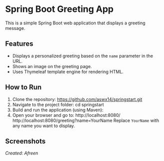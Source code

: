 # Spring Boot Greeting App
This is a simple Spring Boot web application that displays a greeting message.

## Features
- Displays a personalized greeting based on the `name` parameter in the URL.
- Shows an image on the greeting page.
- Uses Thymeleaf template engine for rendering HTML.

## How to Run
1. Clone the repository:
   https://github.com/aswx14/springstart.git
2. Navigate to the project folder:
  cd springstart
3. Build and run the application (using Maven):
4. Open your browser and go to:
  http://localhost:8080/
  http://localhost:8080/greeting?name=YourName
    Replace `YourName` with any name you want to display.

## Screenshots


*Created: Afreen*
